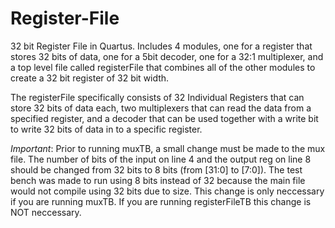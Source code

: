 # Register-File
32 bit Register File in Quartus.
Includes 4 modules, one for a register that stores 32 bits of data, one for a 5bit decoder, one for a 32:1 multiplexer, and a top level file called registerFile that combines all of the other modules to create a 32 bit register of 32 bit width.

The registerFile specifically consists of 32 Individual Registers that can store 32 bits of data each, two multiplexers that can read the data from a specified register, and a decoder that can be used together with a write bit to write 32 bits of data in to a specific register. 

*Important*: Prior to running muxTB, a small change must be made to the mux file. The number of bits of the input on line 4 and the output reg on line 8 should be changed from 32 bits to 8 bits (from [31:0] to [7:0]). The test bench was made to run using 8 bits instead of 32 because the main file would not compile using 32 bits due to size. This change is only neccessary if you are running muxTB. If you are running registerFileTB this change is NOT neccessary.
